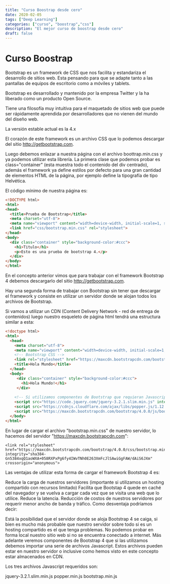 ```yaml
---
title: "Curso Boostrap desde cero"
date: 2020-02-05
tags: ["Deep Learning"]
categories: ["curso", "boostrap","css"]
description: "El mejor curso de boostrap desde cero"
draft: false
---
```

# Curso Boostrap
Bootstrap es un framework de CSS que nos facilita y estandariza el desarrollo de sitios web.
Esta pensando para que se adapte tanto a las pantallas de equipos de escritorio como a móviles y tablets.

Bootstrap es desarrollado y mantenido por la empresa Twitter y la ha liberado como un producto Open Source.

Tiene una filosofía muy intuitiva para el maquetado de sitios web que puede ser rápidamente aprendida por desarrolladores que no vienen del mundo del diseño web.

La versión estable actual es la 4.x

El corazón de este framework es un archivo CSS que lo podemos descargar del sitio http://getbootstrap.com.

Luego debemos enlazar a nuestra página con el archivo boottrap.min.css y ya podemos utilizar esta librería.
La primera clase que podemos probar es class="container" (esta muestra todo el contenido del div centrado), además el framework ya define estilos por defecto para una gran cantidad de elementos HTML de la página, por ejemplo define la tipografía de tipo Helvética.

El código mínimo de nuestra página es:
 
```html
<!DOCTYPE html> 
<html> 
<head> 
  <title>Prueba de Bootstrap</title> 
  <meta charset="utf-8">
  <meta name="viewport" content="width=device-width, initial-scale=1, shrink-to-fit=no">
  <link href="css/bootstrap.min.css" rel="stylesheet"> 
</head> 
<body> 
  <div class="container" style="background-color:#ccc">
    <h1>Titulo</h1> 
    <p>Esto es una prueba de bootstrap 4.</p>
  </div> 
</body> 
</html> 
```
En el concepto anterior vimos que para trabajar con el framework Bootstrap 4 debemos descargarlo del sitio http://getbootstrap.com.

Hay una segunda forma de trabajar con Bootstrap sin tener que descargar el framework y consiste en utilizar un servidor donde se alojan todos los archivos de Bootstrap.

Si vamos a utilizar un CDN (Content Delivery Network - red de entrega de contenidos) luego nuestro esqueleto de página html tendrá una estructura similar a esta:
```html
<!doctype html>
<html>
  <head>
    <meta charset="utf-8">
    <meta name="viewport" content="width=device-width, initial-scale=1, shrink-to-fit=no">
    <!-- Bootstrap CSS -->
    <link rel="stylesheet" href="https://maxcdn.bootstrapcdn.com/bootstrap/4.0.0/css/bootstrap.min.css" integrity="sha384-Gn5384xqQ1aoWXA+058RXPxPg6fy4IWvTNh0E263XmFcJlSAwiGgFAW/dAiS6JXm" crossorigin="anonymous">
    <title>Hola Mundo</title>
  </head>
  <body>
     <div class="container" style="background-color:#ccc"> 
       <h1>Hola Mundo!</h1>
     </div>
     
    <!-- Si utilizamos componentes de Bootstrap que requieran Javascript agregar estos tres archivos -->
    <script src="https://code.jquery.com/jquery-3.2.1.slim.min.js" integrity="sha384-KJ3o2DKtIkvYIK3UENzmM7KCkRr/rE9/Qpg6aAZGJwFDMVNA/GpGFF93hXpG5KkN" crossorigin="anonymous"></script>
    <script src="https://cdnjs.cloudflare.com/ajax/libs/popper.js/1.12.9/umd/popper.min.js" integrity="sha384-ApNbgh9B+Y1QKtv3Rn7W3mgPxhU9K/ScQsAP7hUibX39j7fakFPskvXusvfa0b4Q" crossorigin="anonymous"></script>
    <script src="https://maxcdn.bootstrapcdn.com/bootstrap/4.0.0/js/bootstrap.min.js" integrity="sha384-JZR6Spejh4U02d8jOt6vLEHfe/JQGiRRSQQxSfFWpi1MquVdAyjUar5+76PVCmYl" crossorigin="anonymous"></script>
  </body>
</html>
```
En lugar de cargar el archivo "bootstrap.min.css" de nuestro servidor, lo hacemos del servidor "https://maxcdn.bootstrapcdn.com":

    <link rel="stylesheet" href="https://maxcdn.bootstrapcdn.com/bootstrap/4.0.0/css/bootstrap.min.css"
    integrity="sha384-Gn5384xqQ1aoWXA+058RXPxPg6fy4IWvTNh0E263XmFcJlSAwiGgFAW/dAiS6JXm" crossorigin="anonymous">
Las ventajas de utilizar esta forma de cargar el framework Bootstrap 4 es:

Reduce la carga de nuestros servidores (importante si utilizamos un hosting compartido con recursos limitado)
Facilita que Bootstap 4 quede en caché del navegador y se vuelva a cargar cada vez que se visita una web que lo utilice.
Reduce la latencia.
Reducción de costos de nuestros servidores por requerir menor ancho de banda y tráfico.
Como desventaja podríamos decir:

Está la posibilidad que el servidor donde se aloja Bootstrap 4 se caiga, si bien es mucho más probable que nuestro servidor sobre todo si es un hosting compartido es el que tenga problemas.
No podemos probar en forma local nuestro sitio web si no se encuentra conectado a internet.
Más adelante veremos componentes de Bootstrap 4 que si las utilizamos debemos importar una serie de archivos Javascript. Estos archivos pueden estar en nuestro servidor o inclusive como hemos visto en este concepto estar almacenados en CDN.

Los tres archivos Javascript requeridos son:

jquery-3.2.1.slim.min.js
popper.min.js
bootstrap.min.js